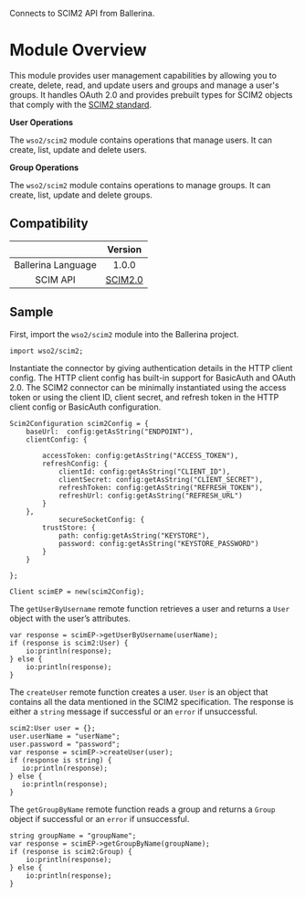Connects to SCIM2 API from Ballerina.

# Module Overview
 
This module provides user management capabilities by allowing you to create, delete, read, and update users and groups and manage a user's groups. It handles OAuth 2.0 and provides prebuilt types for SCIM2 objects that comply with the [SCIM2 standard](http://www.simplecloud.info/).

**User Operations**

The `wso2/scim2` module contains operations that manage users. It can create, list, update and delete users.

**Group Operations**

The `wso2/scim2` module contains operations to manage groups. It can create, list, update and delete groups.

## Compatibility

|                             |       Version                                             |
|:---------------------------:|:---------------------------------------------------------:|
|  Ballerina Language         | 1.0.0                                                   |
|  SCIM API                   | [SCIM2.0](https://tools.ietf.org/html/rfc7643#section-8.3)|

## Sample
First, import the `wso2/scim2` module into the Ballerina project.

```ballerina
import wso2/scim2;
```

Instantiate the connector by giving authentication details in the HTTP client config. The HTTP client config has built-in support for BasicAuth and OAuth 2.0. The SCIM2 connector can be minimally instantiated using the access token or using the client ID, client secret, and refresh token in the HTTP client config or BasicAuth configuration.

```ballerina
Scim2Configuration scim2Config = {
    baseUrl:  config:getAsString("ENDPOINT"),
    clientConfig: {

        accessToken: config:getAsString("ACCESS_TOKEN"),
        refreshConfig: {
            clientId: config:getAsString("CLIENT_ID"),
            clientSecret: config:getAsString("CLIENT_SECRET"),
            refreshToken: config:getAsString("REFRESH_TOKEN"),
            refreshUrl: config:getAsString("REFRESH_URL")
        }
    },
            secureSocketConfig: {
        trustStore: {
            path: config:getAsString("KEYSTORE"),
            password: config:getAsString("KEYSTORE_PASSWORD")
        }
    }
    
};

Client scimEP = new(scim2Config);

```

The `getUserByUsername` remote function retrieves a user and returns a `User` object with the user’s attributes.

```ballerina
var response = scimEP->getUserByUsername(userName);
if (response is scim2:User) {
    io:println(response);
} else {
    io:println(response);
}
```

The `createUser` remote function creates a user. `User` is an object that contains all the data mentioned in the SCIM2 specification. The response is either a `string` message if successful or an `error` if unsuccessful.

```ballerina
scim2:User user = {};
user.userName = "userName";
user.password = "password";
var response = scimEP->createUser(user);
if (response is string) {
   io:println(response);
} else {
   io:println(response);
}
```

The `getGroupByName` remote function reads a group and returns a `Group` object if successful or an `error` if unsuccessful.
```ballerina
string groupName = "groupName";
var response = scimEP->getGroupByName(groupName);
if (response is scim2:Group) {
    io:println(response);
} else {
    io:println(response);
}
```